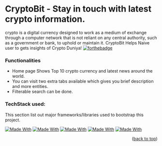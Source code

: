 # CryptoBit - Stay in touch with latest crypto information.
crypto is a digital currency designed to work as a medium of exchange through a computer network that is not reliant on any central authority, such as a government or bank, to uphold or maintain it. CryptoBit Helps Naive user to gets insights of Crypto Duniya!
[![forthebadge](https://forthebadge.com/images/badges/built-with-love.svg)](http://forthebadge.com)


### Functionalities
* Home page Shows Top 10 crypto currency and latest news around the world.
* You can visit two extra tabs available which gives you brief description and more entities.
* Filterable search can be done.

### TechStack used:

This section list out major frameworks/libraries used to bootstrap this project. 

[![Made With](https://img.shields.io/badge/%3C%2F%3E-React.js-blue)](/docs/requirements/)
[![Made With](https://img.shields.io/badge/%3C%2F%3E-Redux.js-red)](/docs/requirements/)
[![Made With](https://img.shields.io/badge/%3C%2F%3E-RapidAPI-black)](/docs/requirements/)
[![Made With](https://img.shields.io/badge/%3C%2F%3E-HTML-green)](/docs/requirements/)
[![Made With](https://img.shields.io/badge/%3C%2F%3E-CSS-orange)](/docs/requirements/)


<p align="right">(<a href="#top">back to top</a>)</p>

